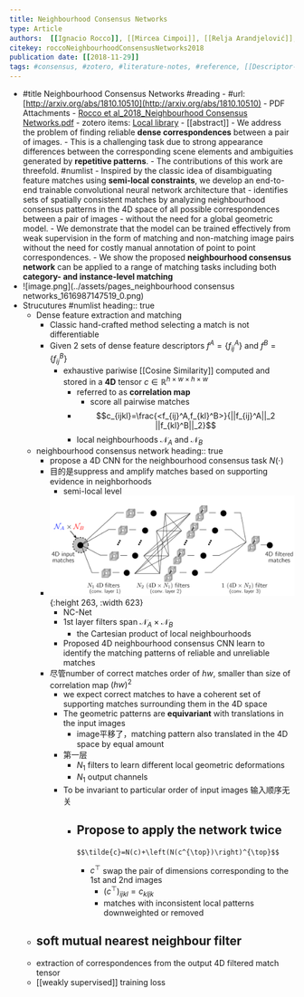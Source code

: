 ```yaml
---
title: Neighbourhood Consensus Networks
type: Article
authors:  [[Ignacio Rocco]], [[Mircea Cimpoi]], [[Relja Arandjelović]], [[Akihiko Torii]], [[Tomas Pajdla]], [[Josef Sivic]]
citekey: roccoNeighbourhoodConsensusNetworks2018
publication date: [[2018-11-29]]
tags: #consensus, #zotero, #literature-notes, #reference, [[Descriptor-Matching]] 
---
```


- #title  Neighbourhood Consensus Networks #reading
        - #url:  [http://arxiv.org/abs/1810.10510](http://arxiv.org/abs/1810.10510)
        - PDF Attachments
            - [Rocco et al_2018_Neighbourhood Consensus Networks.pdf](zotero://open-pdf/library/items/J72HEHWK)
        - zotero items: [Local library](zotero://select/items/1_Q75RVNY3)
        - [[abstract]]
            - We address the problem of finding reliable **dense correspondences** between a pair of images.
                - This is a challenging task due to strong appearance differences between the corresponding scene elements and ambiguities generated by **repetitive patterns**.
            - The contributions of this work are threefold. #numlist
                - Inspired by the classic idea of disambiguating feature matches using **semi-local constraints**, we develop an end-to-end trainable convolutional neural network architecture that
                    - identifies sets of spatially consistent matches by analyzing neighbourhood consensus patterns in the 4D space of all possible correspondences between a pair of images
                    - without the need for a global geometric model.
                - We demonstrate that the model can be trained effectively from weak supervision in the form of matching and non-matching image pairs without the need for costly manual annotation of point to point correspondences.
                - We show the proposed **neighbourhood consensus network** can be applied to a range of matching tasks including both **category- and instance-level matching**
- ![image.png](../assets/pages_neighbourhood consensus networks_1616987147519_0.png)
- Strucutures #numlist
  heading:: true
    - Dense feature extraction and matching
        - Classic hand-crafted method selecting a match is not differentiable
        - Given 2 sets of dense feature descriptors $f^A=\{f_{ij}^A\}$ and $f^B=\{f_{ij}^B\}$
            - exhaustive pariwise [[Cosine Similarity]]  computed and stored in a **4D** tensor $c\in  \mathbb{R}^{h\times w\times h \times w}$
                - referred to as **correlation map**
                    - score all pairwise matches
                -
                  $$c_{ijkl}=\frac{<f_{ij}^A,f_{kl}^B>}{||f_{ij}^A||_2 ||f_{kl}^B||_2}$$
                - local neighbourhoods $\mathcal{N}_A$ and $\mathcal{N}_B$
    - neighbourhood consensus network
      heading:: true
        - propose a 4D CNN for the neighbourhood consensus task $N(\cdot)$
        - 目的是suppress and amplify matches based on supporting evidence in neighborhoods
            - semi-local level
        - ![image.png](../assets/image_1617529004156_0.png){:height 263, :width 623}
            - NC-Net
            - 1st layer filters span $\mathcal{N}_A \times \mathcal{N}_B$
                - the Cartesian product of local neighbourhoods
            - Proposed 4D neighbourhood consensus CNN learn to identify the matching patterns of reliable and unreliable matches
        - 尽管number of correct matches order of $hw$, smaller than size of correlation map $(hw)^2$
            - we expect correct matches to have a coherent set of supporting matches surrounding them in the 4D space
            - The geometric patterns are **equivariant** with translations in the input images
                - image平移了，matching pattern also translated in the 4D space by equal amount
            - 第一层
                - $N_1$ filters to learn different local geometric deformations
                - $N_1$ output channels
            - To be invariant to particular order of input images 输入顺序无关
                - Propose to apply the network **twice**
                    -
                      $$\tilde{c}=N(c)+\left(N(c^{\top})\right)^{\top}$$
                    - $c^{\top}$ swap the pair of dimensions corresponding to the 1st and 2nd images
                        - $(c^{\top})_{ijkl}=c_{kljk}$
                        - matches with inconsistent local patterns downweighted or removed
    - soft mutual nearest neighbour filter
        -
    - extraction of correspondences from the output 4D filtered match tensor
    - [[weakly supervised]]  training loss
